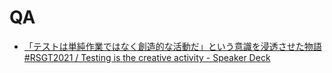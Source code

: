 # QA

- [「テストは単純作業ではなく創造的な活動だ」という意識を浸透させた物語 #RSGT2021 / Testing is the creative activity - Speaker Deck](https://speakerdeck.com/nihonbuson/testing-is-the-creative-activity)

